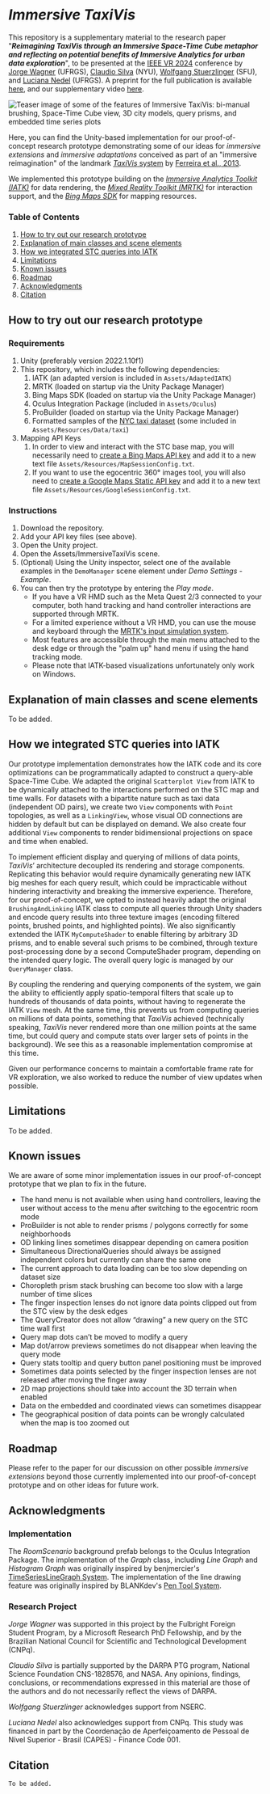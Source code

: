 # *Immersive TaxiVis*

This repository is a supplementary material to the research paper "***Reimagining TaxiVis through an Immersive Space-Time Cube metaphor and reflecting on potential benefits of Immersive Analytics for urban data exploration***", to be presented at the [IEEE VR 2024](https://ieeevr.org/2024/) conference by [Jorge Wagner](https://jorgewagner.com) (UFRGS), [Claudio Silva](https://ctsilva.github.io) (NYU), [Wolfgang Stuerzlinger](https://vvise.iat.sfu.ca/people/wolfgang-stuerzlinger) (SFU), and [Luciana Nedel](https://www.inf.ufrgs.br/~nedel/) (UFRGS). A preprint for the full publication is available [here](arxiv.com), and our supplementary video [here](https://www.youtube.com/watch?v=doBPhUHEyXo).

![Teaser image of some of the features of Immersive TaxiVis: bi-manual brushing, Space-Time Cube view, 3D city models, query prisms, and embedded time series plots](https://static.wixstatic.com/media/3cc1d5_a9a672a32a784dbcabfac05696582f4c~mv2.png)


Here, you can find the Unity-based implementation for our proof-of-concept research prototype demonstrating some of our ideas for *immersive extensions* and *immersive adaptations* conceived as part of an "immersive reimagination" of the landmark [*TaxiVis* system](https://github.com/VIDA-NYU/TaxiVis) by [Ferreira et al., 2013](https://ieeexplore.ieee.org/document/6634127). 

We implemented this prototype building on the [*Immersive Analytics Toolkit (IATK)*](https://github.com/MaximeCordeil/IATK) for data rendering, the [*Mixed Reality Toolkit (MRTK)*](https://github.com/microsoft/MixedRealityToolkit-Unity) for interaction support, and the [*Bing Maps SDK*](https://github.com/microsoft/MapsSDK-Unity) for mapping resources.





### Table of Contents
1. [How to try out our research prototype](#how)
2. [Explanation of main classes and scene elements](#explanation)
3. [How we integrated STC queries into IATK](#integrating)
4. [Limitations](#limitations)
5. [Known issues](#issues)
6. [Roadmap](#roadmap)
7. [Acknowledgments](#ack)
8. [Citation](#cite)


## <a id="how"></a> How to try out our research prototype

### Requirements

1. Unity (preferably version 2022.1.10f1)
2. This repository, which includes the following dependencies:
	1. IATK (an adapted version is included in `Assets/AdaptedIATK`)
	2. MRTK (loaded on startup via the Unity Package Manager)
	3. Bing Maps SDK (loaded on startup via the Unity Package Manager)
	4. Oculus Integration Package (included in `Assets/Oculus`)
	5. ProBuilder (loaded on startup via the Unity Package Manager)
	6. Formatted samples of the [NYC taxi dataset](https://databank.illinois.edu/datasets/IDB-9610843) (some included in `Assets/Resources/Data/taxi`)
3. Mapping API Keys 
	1. In order to view and interact with the STC base map, you will necessarily need to [create a Bing Maps API key](https://github.com/microsoft/MapsSDK-Unity/wiki/Getting-Started#2-create-a-bing-maps-key) and add it to a new text file `Assets/Resources/MapSessionConfig.txt`.
	2. If you want to use the egocentric 360&deg; images tool, you will also need to [create a Google Maps Static API key](https://developers.google.com/maps/documentation/maps-static/get-api-key) and add it to a new text file `Assets/Resources/GoogleSessionConfig.txt`.


### Instructions 

1. Download the repository.
2. Add your API key files (see above).
3. Open the Unity project.
4. Open the Assets/ImmersiveTaxiVis scene.
5. (Optional) Using the Unity inspector, select one of the available examples in the `DemoManager` scene element under *Demo Settings - Example*. 
6. You can then try the prototype by entering the *Play mode*.	
	-  If you have a VR HMD such as the Meta Quest 2/3 connected to your computer, both hand tracking and hand controller interactions are supported through MRTK.
	- For a limited experience without a VR HMD, you can use the mouse and keyboard through the [MRTK's input simulation system](https://learn.microsoft.com/en-us/windows/mixed-reality/mrtk-unity/mrtk2/features/input-simulation/input-simulation-service?view=mrtkunity-2022-05). 
	- Most features are accessible through the main menu attached to the desk edge or through the "palm up" hand menu if using the hand tracking mode. 
	- Please note that IATK-based visualizations unfortunately only work on Windows. 




## <a id="explanation"></a> Explanation of main classes and scene elements

To be added.


##  <a id="integrating"></a> How we integrated STC queries into IATK

Our prototype implementation demonstrates how the IATK code and its core optimizations can be programmatically adapted to construct a query-able Space-Time Cube. We adapted the original `Scatterplot View` from IATK to be dynamically attached to the interactions performed on the STC map and time walls. For datasets with a bipartite nature such as taxi data (independent OD pairs), we create two `View` components with `Point` topologies, as well as a `LinkingView`, whose visual OD connections are hidden by default but can be displayed on demand. We also create four additional `View` components to render bidimensional projections on space and time when enabled.

To implement efficient display and querying of millions of data points, *TaxiVis*’ architecture decoupled its rendering and storage components. Replicating this behavior would require dynamically generating new IATK big meshes for each query result, which could be impracticable without hindering interactivity and breaking the immersive experience. Therefore, for our proof-of-concept, we opted to instead heavily adapt the original `BrushingAndLinking` IATK class to compute all queries through Unity shaders and encode query results into three texture images (encoding filtered points, brushed points, and highlighted points). We also significantly extended the IATK `MyComputeShader` to enable filtering by arbitrary 3D prisms, and to enable several such prisms to be combined, through texture post-processing done by a second ComputeShader program, depending on the intended query logic. The overall query logic is managed by our `QueryManager` class.

By coupling the rendering and querying components of the system, we gain the ability to efficiently apply spatio-temporal filters that scale up to hundreds of thousands of data points, without having to regenerate the IATK `View` mesh. At the same time, this prevents us from computing queries on millions of data points, something that *TaxiVis* achieved (technically speaking, *TaxiVis* never rendered more than one million points at the same time, but could query and compute stats over larger sets of points in the background). We see this as a reasonable implementation compromise at this time.

Given our performance concerns to maintain a comfortable frame rate for VR exploration, we also worked to reduce the number of view updates when possible. 



## <a id="limitations"></a> Limitations

To be added.



## <a id="issues"></a> Known issues

We are aware of some minor implementation issues in our proof-of-concept prototype that we plan to fix in the future.

  

- The hand menu is not available when using hand controllers, leaving the user without access to the menu after switching to the egocentric room mode
-   ProBuilder is not able to render prisms / polygons correctly for some neighborhoods
-   OD linking lines sometimes disappear depending on camera position
-   Simultaneous DirectionalQueries should always be assigned independent colors but currently can share the same one
-   The current approach to data loading can be too slow depending on dataset size
-   Choropleth prism stack brushing can become too slow with a large number of time slices
-   The finger inspection lenses do not ignore data points clipped out from the STC view by the desk edges
-   The QueryCreator does not allow “drawing” a new query on the STC time wall first
-   Query map dots can’t be moved to modify a query
-   Map dot/arrow previews sometimes do not disappear when leaving the query mode
-   Query stats tooltip and query button panel positioning must be improved
-   Sometimes data points selected by the finger inspection lenses are not released after moving the finger away
-   2D map projections should take into account the 3D terrain when enabled
-   Data on the embedded and coordinated views can sometimes disappear
-   The geographical position of data points can be wrongly calculated when the map is too zoomed out

## <a id="roadmap"></a> Roadmap

Please refer to the paper for our discussion on other possible *immersive extensions* beyond those currently implemented into our proof-of-concept prototype and on other ideas for future work.

## <a id="ack"></a> Acknowledgments

### Implementation

The *RoomScenario* background prefab belongs to the Oculus Integration Package. The implementation of the *Graph* class, including *Line Graph* and *Histogram Graph* was originally inspired by benjmercier's [TimeSeriesLineGraph System](https://github.com/benjmercier/TimeSeriesLineGraph). The implementation of the line drawing feature was originally inspired by BLANKdev's [Pen Tool System](https://theblankdev.itch.io/linerenderseries).

### Research Project

*Jorge Wagner* was supported in this project by the Fulbright Foreign Student Program, by a Microsoft Research PhD Fellowship, and by the Brazilian National Council for Scientific and Technological Development (CNPq). 

*Claudio Silva* is partially supported by the DARPA PTG program, National Science Foundation CNS-1828576, and NASA. Any opinions, findings, conclusions, or recommendations expressed in this material are those of the authors and do not necessarily reflect the views of DARPA. 

*Wolfgang Stuerzlinger* acknowledges support from NSERC. 

*Luciana Nedel* also acknowledges support from CNPq. This study was financed in part by the Coordenação de Aperfeiçoamento de Pessoal de Nível Superior - Brasil (CAPES) - Finance Code 001.

## <a id="cite"></a> Citation

```
To be added.
```